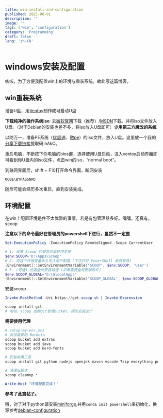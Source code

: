```yaml
---
title: win-install-and-configuration
published: 2025-08-01
description: ''
image: ''
tags: ['win', 'configuration']
category: 'Programming'
draft: false
lang: 'zh-CN'
---
```


# windows安装及配置

咳咳，为了方便我配置win上的环境与重装系统。故此写这篇博客。

## win重装系统

准备U盘，用[Ventoy](https://www.ventoy.net/en/index.html)制作成可启动U盘

**下载纯净的操作系统iso**: 去[微软官网](https://www.microsoft.com/zh-cn/software-download)下载（推荐）/[MSDN](https://next.itellyou.cn/)下载。并将iso文件放入U盘。（对于Debian的安装也差不多，将iso放入U盘即可）**少用第三方魔改的系统**

以防万一，准备PE系统（[优启通](https://www.itsk.com/)、[微pe](https://www.wepe.com.cn/)）的iso文件，放入U盘。这里放一个我的[分享下载链接](https://www.123865.com/s/9t1Evd-sy9V?pwd=hAkO#)提取码:hAkO。

重启电脑，不断按下你电脑的bios键，选择使用U盘启动，进入ventoy启动界面即可看到你U盘内的iso文件，点击win的iso，“normal boot”。

到联网界面后，shift + F10打开命令界面，断网安装

```
OOBE\BYPASSNRO
```



随后可能会经历多次重启，直到安装完成。

## 环境配置

在win上配置环境是件不太优雅的事情，若是有包管理器多好。嘿嘿，还真有，scoop

**注意以下的命令最好在管理员的powershell下进行，虽然不一定要**

```powershell
Set-ExecutionPolicy -ExecutionPolicy RemoteSigned -Scope CurrentUser
```

```powershell
# 1. 设置 Scoop 的安装目录环境变量
$env:SCOOP='D:\Apps\Scoop'
# 2. 将这个环境变量永久写入用户配置 (下次打开 PowerShell 依然有效)
[Environment]::SetEnvironmentVariable('SCOOP', $env:SCOOP, 'User')
# 3. (可选) 设置全局安装路径 (如果需要全局安装软件)
$env:SCOOP_GLOBAL='D:\GlobalApps'
[Environment]::SetEnvironmentVariable('SCOOP_GLOBAL', $env:SCOOP_GLOBAL, 'Machine') # Machine 级别需要管理员权限
```

安装scoop

```powershell
Invoke-RestMethod -Uri https://get.scoop.sh | Invoke-Expression
```

```powershell
scoop install git
# 哈哈，scoop 依赖git管理bucket，得先安装这个
```

**需要使用代理**

```powershell
# setup-my-env.ps1
# 添加需要的 Buckets
scoop bucket add extras
scoop bucket add java
scoop bucket add nerd-fonts

# 安装常用工具
scoop install git python nodejs openjdk maven vscode 7zip everything powertoys curl wget grep sed bandizip # ... 添加你需要的其他软件

# 清理旧版本
scoop cleanup *

Write-Host "环境配置完成！"
```

**参考了此篇[帖子](https://linux.do/t/topic/566873/1)。**

哦，对了对于python请安装[miniforge](https://mirrors.nju.edu.cn/github-release/conda-forge/miniforge/),并用`conda init powershell`来初始化，换源参考[debian-configuration](https://blog.yamv.uk/posts/debian-configuration/)

